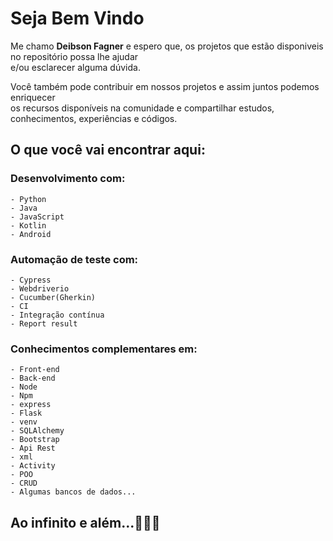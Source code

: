 # Seja Bem Vindo

Me chamo **Deibson Fagner** e espero que, os projetos que estão disponiveis no repositório possa lhe ajudar \
e/ou esclarecer alguma dúvida. 

Você também pode contribuir em nossos projetos e assim juntos podemos enriquecer \
os recursos disponíveis na comunidade e compartilhar estudos, conhecimentos, experiências e códigos.

## O que você vai encontrar aqui:

### **Desenvolvimento com:**
```
- Python
- Java
- JavaScript
- Kotlin
- Android
```
### **Automação de teste com:**
```
- Cypress
- Webdriverio
- Cucumber(Gherkin)
- CI
- Integração contínua
- Report result
```
### **Conhecimentos complementares em:**
```
- Front-end
- Back-end 
- Node
- Npm
- express
- Flask
- venv
- SQLAlchemy
- Bootstrap
- Api Rest
- xml
- Activity
- POO
- CRUD
- Algumas bancos de dados...
```
## Ao infinito e além...🚀🚀🚀
